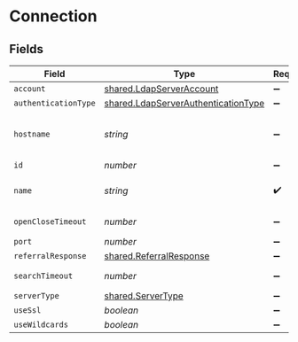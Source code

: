 # Connection


## Fields

| Field                                                                                             | Type                                                                                              | Required                                                                                          | Description                                                                                       | Example                                                                                           |
| ------------------------------------------------------------------------------------------------- | ------------------------------------------------------------------------------------------------- | ------------------------------------------------------------------------------------------------- | ------------------------------------------------------------------------------------------------- | ------------------------------------------------------------------------------------------------- |
| `account`                                                                                         | [shared.LdapServerAccount](../../../sdk/models/shared/ldapserveraccount.md)                       | :heavy_minus_sign:                                                                                | N/A                                                                                               |                                                                                                   |
| `authenticationType`                                                                              | [shared.LdapServerAuthenticationType](../../../sdk/models/shared/ldapserverauthenticationtype.md) | :heavy_minus_sign:                                                                                | N/A                                                                                               |                                                                                                   |
| `hostname`                                                                                        | *string*                                                                                          | :heavy_minus_sign:                                                                                | Hostname or IP address of the server                                                              | company.ad.com                                                                                    |
| `id`                                                                                              | *number*                                                                                          | :heavy_minus_sign:                                                                                | N/A                                                                                               | 1                                                                                                 |
| `name`                                                                                            | *string*                                                                                          | :heavy_check_mark:                                                                                | Name of the LDAP server                                                                           | Company Active Directory                                                                          |
| `openCloseTimeout`                                                                                | *number*                                                                                          | :heavy_minus_sign:                                                                                | Timeout in seconds                                                                                | 15                                                                                                |
| `port`                                                                                            | *number*                                                                                          | :heavy_minus_sign:                                                                                | N/A                                                                                               | 389                                                                                               |
| `referralResponse`                                                                                | [shared.ReferralResponse](../../../sdk/models/shared/referralresponse.md)                         | :heavy_minus_sign:                                                                                | N/A                                                                                               |                                                                                                   |
| `searchTimeout`                                                                                   | *number*                                                                                          | :heavy_minus_sign:                                                                                | Timeout in seconds                                                                                | 60                                                                                                |
| `serverType`                                                                                      | [shared.ServerType](../../../sdk/models/shared/servertype.md)                                     | :heavy_minus_sign:                                                                                | N/A                                                                                               |                                                                                                   |
| `useSsl`                                                                                          | *boolean*                                                                                         | :heavy_minus_sign:                                                                                | N/A                                                                                               |                                                                                                   |
| `useWildcards`                                                                                    | *boolean*                                                                                         | :heavy_minus_sign:                                                                                | N/A                                                                                               |                                                                                                   |